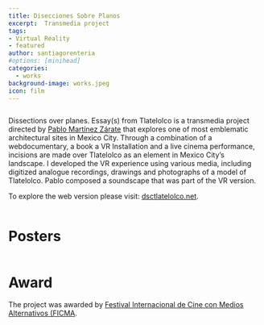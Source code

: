 ```yaml
---
title: Disecciones Sobre Planos
excerpt:  Transmedia project
tags:
- Virtual Reality
- featured
author: santiagorenteria
#options: [minihead]
categories:
  - works
background-image: works.jpeg
icon: film
---
```


<div class="12u"><span class="image fit"><img src="{{ site.baseurl }}/images/disecciones/img1.jpg" alt="" /></span></div>

Dissections over planes. Essay(s) from Tlatelolco is a transmedia project directed by <a href="http://pablomz.info/disecciones">Pablo Martínez Zárate</a> that explores one of most emblematic architectural sites in Mexico City. Through a combination of a webdocumentary, a book a VR Installation and a live cinema performance, incisions are made over Tlatelolco as an element in Mexico City’s landscape. I developed the VR experience using various media, including digitized analogue recordings, drawings and photographs of a model of Tlatelolco. Pablo composed a soundscape that was part of the VR version.

To explore the web version please visit: <a href="http://dsctlatelolco.net">dsctlatelolco.net</a>.

<div class="12u"><span class="image fit"><img src="{{ site.baseurl }}/images/disecciones/img2.jpg" alt="" /></span></div>

# Posters

<div class="12u"><span class="image fit"><img src="{{ site.baseurl }}/images/disecciones/poster.jpg" alt="" /></span></div>

<div class="12u"><span class="image fit"><img src="{{ site.baseurl }}/images/disecciones/poster2.jpg" alt="" /></span></div>

# Award

The project was awarded by <a href="https://filmfreeway.com/festivalinternacionaldecineconmediosalternativos">Festival Internacional de Cine con Medios Alternativos (FICMA</a>.

<div class="12u"><span class="image fit"><img src="{{ site.baseurl }}/images/disecciones/premio.jpg" alt="" /></span></div>
